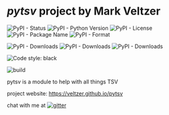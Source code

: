
# *pytsv* project by Mark Veltzer

![PyPI - Status](https://img.shields.io/pypi/status/pytsv)
![PyPI - Python Version](https://img.shields.io/pypi/pyversions/pytsv)
![PyPI - License](https://img.shields.io/pypi/l/pytsv)
![PyPI - Package Name](https://img.shields.io/pypi/v/pytsv)
![PyPI - Format](https://img.shields.io/pypi/format/pytsv)

![PyPI - Downloads](https://img.shields.io/pypi/dd/pytsv)
![PyPI - Downloads](https://img.shields.io/pypi/dw/pytsv)
![PyPI - Downloads](https://img.shields.io/pypi/dm/pytsv)

![Code style: black](https://img.shields.io/badge/code%20style-black-000000.svg)

![build](https://github.com/veltzer/pytsv/workflows/build/badge.svg)

pytsv is a module to help with all things TSV

project website: https://veltzer.github.io/pytsv

chat with me at [![gitter](https://badges.gitter.im/Join%20Chat.svg)](https://gitter.im/veltzer/mark.veltzer)


